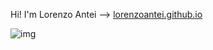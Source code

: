 Hi! I'm Lorenzo Antei --> [lorenzoantei.github.io](https://lorenzoantei.github.io)

![img](https://res.cloudinary.com/lorenzoantei-github-io/image/upload/v1597593895/croazia3_069_4863_vxhcfv.jpg)
